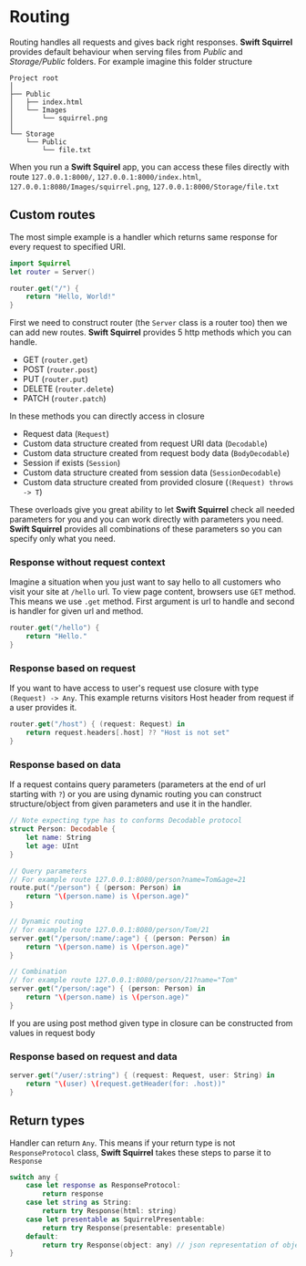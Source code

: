 # Routing

Routing handles all requests and gives back right responses. **Swift Squirrel** provides default behaviour when serving files from *Public* and *Storage/Public* folders. For example imagine this folder structure

```
Project root
│
├── Public
│   ├── index.html
│   └── Images
│       └── squirrel.png
│
└── Storage
    └── Public
        └── file.txt

```

When you run a **Swift Squirel** app, you can access these files directly with route `127.0.0.1:8000/`,  `127.0.0.1:8000/index.html`, `127.0.0.1:8080/Images/squirrel.png`, `127.0.0.1:8000/Storage/file.txt`

## Custom routes

The most simple example is a handler which returns same response for every request to specified URI.

```swift
import Squirrel
let router = Server()

router.get("/") {
    return "Hello, World!"
}
```

First we need to construct router (the `Server` class is a router too) then we can add new routes.
**Swift Squirrel** provides 5 http methods which you can handle. 

- GET (`router.get`)
- POST (`router.post`)
- PUT (`router.put`)
- DELETE (`router.delete`)
- PATCH (`router.patch`)

In these methods you can directly access in closure

- Request data (`Request`)
- Custom data structure created from request URI data (`Decodable`)
- Custom data structure created from request body data (`BodyDecodable`)
- Session if exists (`Session`)
- Custom data structure created from session data (`SessionDecodable`)
- Custom data structure created from provided closure (`(Request) throws -> T`)

These overloads give you great ability to let **Swift Squirrel** check all needed parameters for you and you can work directly with parameters you need. **Swift Squirrel** provides all combinations of these parameters so you can specify only what you need.

### Response without request context

Imagine a situation when you just want to say hello to all customers who visit your site at `/hello` url. To view page content, browsers use `GET` method. This means we use `.get` method. First argument is url to handle and second is handler for given url and method.

```swift
router.get("/hello") {
    return "Hello."
}
```

### Response based on request

If you want to have access to user's request use closure with type `(Request) -> Any`. This example returns visitors Host header from request if a user provides it.

```swift
router.get("/host") { (request: Request) in
    return request.headers[.host] ?? "Host is not set"
}
```

### Response based on data

If a request contains query parameters (parameters at the end of url starting with `?`) or you are using dynamic routing you can construct structure/object from given parameters and use it in the handler.

```swift
// Note expecting type has to conforms Decodable protocol
struct Person: Decodable {
    let name: String
    let age: UInt
}

// Query parameters
// For example route 127.0.0.1:8080/person?name=Tom&age=21
route.put("/person") { (person: Person) in
    return "\(person.name) is \(person.age)"
}

// Dynamic routing
// for example route 127.0.0.1:8080/person/Tom/21
server.get("/person/:name/:age") { (person: Person) in
    return "\(person.name) is \(person.age)"
}

// Combination
// for example route 127.0.0.1:8080/person/21?name="Tom"
server.get("/person/:age") { (person: Person) in
    return "\(person.name) is \(person.age)"
}
```

If you are using post method given type in closure can be constructed from values in request body

### Response based on request and data

```swift
server.get("/user/:string") { (request: Request, user: String) in
    return "\(user) \(request.getHeader(for: .host))"
}
```

## Return types

Handler can return `Any`. This means if your return type is not `ResponseProtocol` class, **Swift Squirrel** takes these steps to parse it to `Response`

```swift
switch any {
    case let response as ResponseProtocol:
        return response
    case let string as String:
        return try Response(html: string)
    case let presentable as SquirrelPresentable:
        return try Response(presentable: presentable)
    default:
        return try Response(object: any) // json representation of object mirrors
}
```
